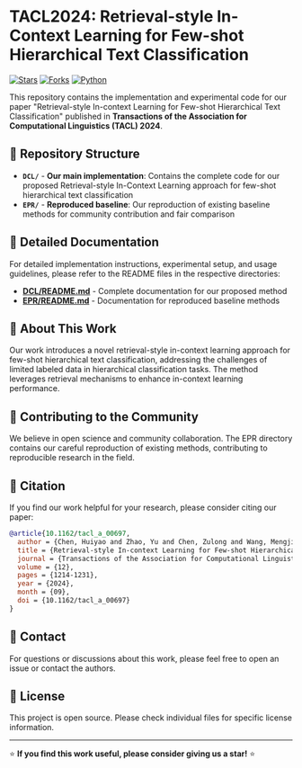 # TACL2024: Retrieval-style In-Context Learning for Few-shot Hierarchical Text Classification

[![Stars](https://img.shields.io/github/stars/DreamH1gh/TACL2024?style=social)](https://github.com/DreamH1gh/TACL2024/stargazers)
[![Forks](https://img.shields.io/github/forks/DreamH1gh/TACL2024?style=social)](https://github.com/DreamH1gh/TACL2024/forks)
[![Python](https://img.shields.io/badge/Python-3.7+-blue.svg)](https://python.org)

This repository contains the implementation and experimental code for our paper "Retrieval-style In-context Learning for Few-shot Hierarchical Text Classification" published in **Transactions of the Association for Computational Linguistics (TACL) 2024**.

## 📁 Repository Structure

- **`DCL/`** - **Our main implementation**: Contains the complete code for our proposed Retrieval-style In-Context Learning approach for few-shot hierarchical text classification
- **`EPR/`** - **Reproduced baseline**: Our reproduction of existing baseline methods for community contribution and fair comparison

## 📖 Detailed Documentation

For detailed implementation instructions, experimental setup, and usage guidelines, please refer to the README files in the respective directories:

- **[DCL/README.md](./DCL/README.md)** - Complete documentation for our proposed method
- **[EPR/README.md](./EPR/README.md)** - Documentation for reproduced baseline methods

## 🎯 About This Work

Our work introduces a novel retrieval-style in-context learning approach for few-shot hierarchical text classification, addressing the challenges of limited labeled data in hierarchical classification tasks. The method leverages retrieval mechanisms to enhance in-context learning performance.

## 🤝 Contributing to the Community

We believe in open science and community collaboration. The EPR directory contains our careful reproduction of existing methods, contributing to reproducible research in the field.

## 📄 Citation

If you find our work helpful for your research, please consider citing our paper:

```bibtex
@article{10.1162/tacl_a_00697,
  author = {Chen, Huiyao and Zhao, Yu and Chen, Zulong and Wang, Mengjia and Li, Liangyue and Zhang, Meishan and Zhang, Min},
  title = {Retrieval-style In-context Learning for Few-shot Hierarchical Text Classification},
  journal = {Transactions of the Association for Computational Linguistics},
  volume = {12},
  pages = {1214-1231},
  year = {2024},
  month = {09},
  doi = {10.1162/tacl_a_00697}
}
```

## 📧 Contact

For questions or discussions about this work, please feel free to open an issue or contact the authors.

## 📜 License

This project is open source. Please check individual files for specific license information.

---

⭐ **If you find this work useful, please consider giving us a star!** ⭐
